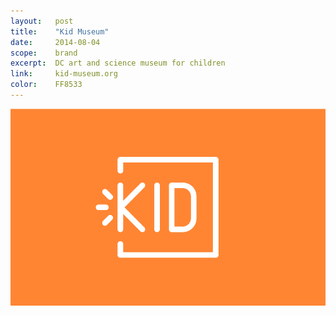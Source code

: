 ```yaml
---
layout:   post
title:    "Kid Museum"
date:     2014-08-04
scope:    brand
excerpt:  DC art and science museum for children
link:     kid-museum.org
color:    FF8533
---
```


![Thumb](/images/kid-museum_thumbnail.png)
